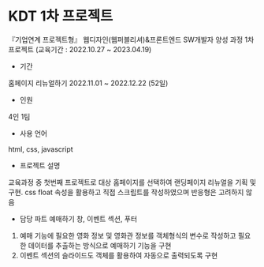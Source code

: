 # KDT 1차 프로젝트

『기업연계 프로젝트형』 웹디자인(웹퍼블리셔)&프론트엔드 SW개발자 양성 과정 1차 프로젝트 (교육기간 : 2022.10.27 ~ 2023.04.19)


- 기간

홈페이지 리뉴얼하기 2022.11.01 ~ 2022.12.22 (52일)

- 인원

4인 1팀


- 사용 언어 

html, css, javascript


- 프로젝트 설명

교육과정 중 첫번째 프로젝트로 대상 홈페이지를 선택하여 랜딩페이지 리뉴얼을 기획 및 구현.
css float 속성을 활용하고 직접 스크립트를 작성하였으며 반응형은 고려하지 않음

- 담당 파트 
예매하기 창, 이벤트 섹션, 푸터

1. 예매 기능에 필요한 영화 정보 및 영화관 정보를 객체형식의 변수로 작성하고 필요한 데이터를 추출하는 방식으로 예매하기 기능을 구현
2. 이벤트 섹션의 슬라이드도 객체를 활용하여 자동으로 출력되도록 구현







